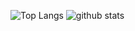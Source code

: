 ![Top Langs](https://github-readme-stats.vercel.app/api/top-langs/?username=pankajstripathi&layout=compact)
![github stats](https://github-readme-stats.vercel.app/api?username=pankajstripathi&show_icons=true&theme=radical)
